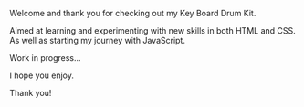 Welcome and thank you for checking out my Key Board Drum Kit.

Aimed at learning and experimenting with new skills in both HTML and CSS.
As well as starting my journey with JavaScript.

Work in progress...

I hope you enjoy.

Thank you!
